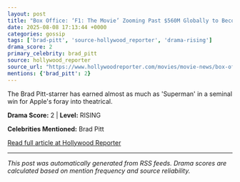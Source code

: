 ```yaml
---
layout: post
title: "Box Office: ‘F1: The Movie’ Zooming Past $560M Globally to Become Summer’s Biggest Surprise Hit"
date: 2025-08-08 17:13:44 +0000
categories: gossip
tags: ['brad-pitt', 'source-hollywood_reporter', 'drama-rising']
drama_score: 2
primary_celebrity: brad_pitt
source: hollywood_reporter
source_url: "https://www.hollywoodreporter.com/movies/movie-news/box-office-f1-brad-pitt-1236338604/"
mentions: {'brad_pitt': 2}
---
```


The Brad Pitt-starrer has earned almost as much as 'Superman' in a seminal win for Apple's foray into theatrical.

**Drama Score:** 2 | **Level:** RISING

**Celebrities Mentioned:** Brad Pitt

[Read full article at Hollywood Reporter](https://www.hollywoodreporter.com/movies/movie-news/box-office-f1-brad-pitt-1236338604/)

---
*This post was automatically generated from RSS feeds. Drama scores are calculated based on mention frequency and source reliability.*
